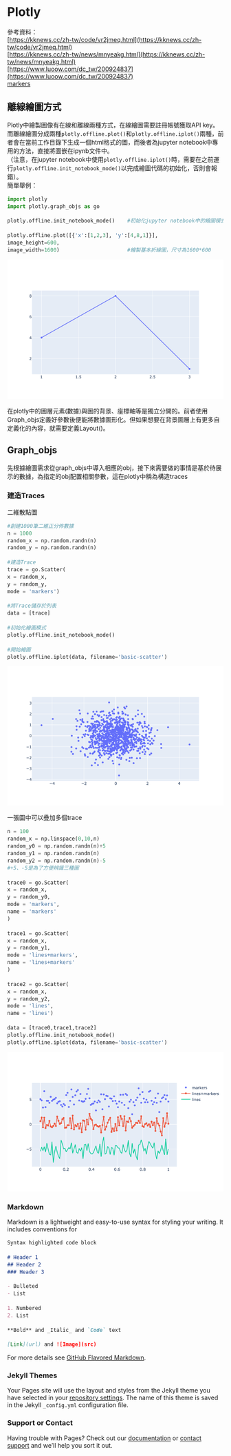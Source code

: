 # Plotly
參考資料：<br>
[https://kknews.cc/zh-tw/code/vr2jmeq.html](https://kknews.cc/zh-tw/code/vr2jmeq.html)<br>
[https://kknews.cc/zh-tw/news/mnyeakg.html](https://kknews.cc/zh-tw/news/mnyeakg.html)<br>
[https://www.luoow.com/dc_tw/200924837](https://www.luoow.com/dc_tw/200924837)<br>
[markers](https://guides.github.com/features/mastering-markdown/)<br>

## 離線繪圖方式
  Plotly中繪製圖像有在線和離線兩種方式，在線繪圖需要註冊帳號獲取API key。而離線繪圖分成兩種`plotly.offline.plot()`和`plotly.offline.iplot()`兩種，前者會在當前工作目錄下生成一個html格式的圖，而後者為jupyter notebook中專用的方法，直接將圖嵌在ipynb文件中。<br>
（注意，在jupyter notebook中使用`plotly.offline.iplot()`時，需要在之前運行`plotly.offline.init_notebook_mode()`以完成繪圖代碼的初始化，否則會報錯）。<br>簡單舉例：

```python
import plotly
import plotly.graph_objs as go

plotly.offline.init_notebook_mode()    #初始化jupyter notebook中的繪圖模式

plotly.offline.plot([{'x':[1,2,3], 'y':[4,8,1]}],
image_height=600,
image_width=1600)                      #繪製基本折線圖，尺寸為1600*600
```
![Image of plotly1](plotly1.png)

  在plotly中的圖層元素(數據)與圖的背景、座標軸等是獨立分開的。前者使用Graph_objs定義好參數後便能將數據圖形化。但如果想要在背景圖層上有更多自定義化的內容，就需要定義Layout()。

## Graph_objs
  先根據繪圖需求從graph_objs中導入相應的obj，接下來需要做的事情是基於待展示的數據，為指定的obj配置相關參數，這在plotly中稱為構造traces
### 建造Traces
  二維散點圖
```python
#創建1000筆二維正分佈數據
n = 1000
random_x = np.random.randn(n)
random_y = np.random.randn(n)

#建造Trace
trace = go.Scatter(
x = random_x,
y = random_y,
mode = 'markers')

#將Trace儲存於列表
data = [trace]

#初始化繪圖模式
plotly.offline.init_notebook_mode()

#開始繪圖
plotly.offline.iplot(data, filename='basic-scatter')
```
![Image of plotly2](plotly2.png)
<br>


一張圖中可以疊加多個trace
```python
n = 100
random_x = np.linspace(0,10,n)
random_y0 = np.random.randn(n)+5
random_y1 = np.random.randn(n)
random_y2 = np.random.randn(n)-5 
#+5、-5是為了方便辨識三種圖

trace0 = go.Scatter(
x = random_x,
y = random_y0,
mode = 'markers',
name = 'markers'
)

trace1 = go.Scatter(
x = random_x,
y = random_y1,
mode = 'lines+markers',
name = 'lines+markers'
)

trace2 = go.Scatter(
x = random_x,
y = random_y2,
mode = 'lines',
name = 'lines')

data = [trace0,trace1,trace2]
plotly.offline.init_notebook_mode()
plotly.offline.iplot(data, filename='basic-scatter')
```
![Image of plotly3](plotly3.png)








### Markdown

Markdown is a lightweight and easy-to-use syntax for styling your writing. It includes conventions for

```markdown
Syntax highlighted code block

# Header 1
## Header 2
### Header 3

- Bulleted
- List

1. Numbered
2. List

**Bold** and _Italic_ and `Code` text

[Link](url) and ![Image](src)
```

For more details see [GitHub Flavored Markdown](https://guides.github.com/features/mastering-markdown/).

### Jekyll Themes

Your Pages site will use the layout and styles from the Jekyll theme you have selected in your [repository settings](https://github.com/YuTe-Lai/ploty.github.io/settings). The name of this theme is saved in the Jekyll `_config.yml` configuration file.

### Support or Contact

Having trouble with Pages? Check out our [documentation](https://help.github.com/categories/github-pages-basics/) or [contact support](https://github.com/contact) and we’ll help you sort it out.
